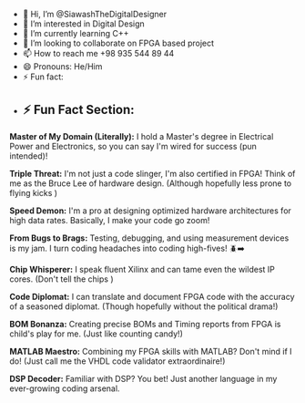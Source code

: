 - 👋 Hi, I’m @SiawashTheDigitalDesigner
- 👀 I’m interested in Digital Design
- 🌱 I’m currently learning C++
- 💞️ I’m looking to collaborate on FPGA based project
- 📫 How to reach me +98 935 544 89 44
- 😄 Pronouns: He/Him
- ⚡ Fun fact:
- ## ⚡ Fun Fact Section:

**Master of My Domain (Literally):** I hold a Master's degree in Electrical Power and Electronics, so you can say I'm wired for success (pun intended)! 

**Triple Threat:**  I'm not just a code slinger, I'm also certified in FPGA! Think of me as the Bruce Lee of hardware design.   (Although hopefully less prone to flying kicks )

**Speed Demon:** I'm a pro at designing optimized hardware architectures for high data rates. Basically, I make your code go zoom! ️ 

**From Bugs to Brags:**  Testing, debugging, and using measurement devices is my jam. I turn coding headaches into coding high-fives!  🪲➡️

**Chip Whisperer:**  I speak fluent Xilinx and can tame even the wildest IP cores.   (Don't tell the chips )

**Code Diplomat:**  I can translate and document FPGA code with the accuracy of a seasoned diplomat.   (Though hopefully without the political drama!)

**BOM Bonanza:**  Creating precise BOMs and Timing reports from FPGA is child's play for me.   (Just like counting candy!)

**MATLAB Maestro:** Combining my FPGA skills with MATLAB? Don't mind if I do!    (Just call me the VHDL code validator extraordinaire!)

**DSP Decoder:**  Familiar with DSP? You bet! Just another language in my ever-growing coding arsenal.  


<!---
SiawashTheDigitalDesigner/SiawashTheDigitalDesigner is a ✨ special ✨ repository because its `README.md` (this file) appears on your GitHub profile.
You can click the Preview link to take a look at your changes.
--->
